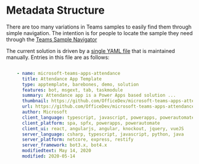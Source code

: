# Metadata Structure

There are too many variations in Teams samples to easily find them through simple navigation. The intention is for people to locate the sample they need through the [Teams Sample Navigator](https://pnp.github.io/teams-dev-samples)

The current solution is driven by a [single YAML file](https://github.com/pnp/teams-dev-samples/blob/Docs/mkdocs.yml) that is maintained manually. Entries in this file are as follows:

~~~YAML

    - name: microsoft-teams-apps-attendance
      title: Attendance App Template
      type: apptemplate, barebones, demo, solution
      features: bot, msgext, tab, taskmodule
      summary: Attendance app is a Power Apps based solution ...
      thumbnail: https://github.com/OfficeDev/microsoft-teams-apps-attendance/wiki/Images/Attendance_Readme_01.png
      url: https://github.com/OfficeDev/microsoft-teams-apps-attendance
      author: Microsoft
      client_language: typescript, javascript, powerapps, powerautomate
      client_platform: spa, spfx, powerapps, powerautomate
      client_ui: react, angularjs, angular, knockout, jquery, vueJS
      server_language: csharp, typescript, javascript, python, java
      server_platform: netcore, express, restify
      server_framework: bot3.x, bot4.x
      modifiedtext: May 14, 2020
      modified: 2020-05-14

~~~
